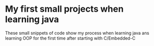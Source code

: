 # My first small projects when learning java
These small snippets of code show my process when learning java ans learning OOP for the first time after starting with C/Embedded-C
